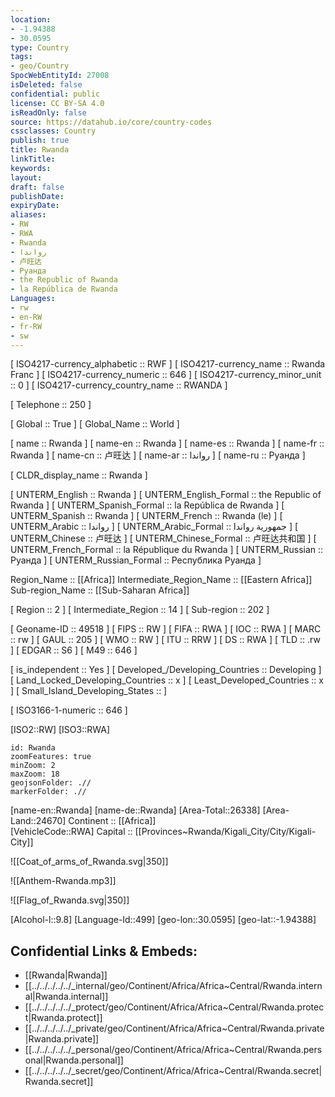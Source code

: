 ```yaml
---
location:
- -1.94388
- 30.0595
type: Country
tags:
- geo/Country
SpocWebEntityId: 27008
isDeleted: false
confidential: public
license: CC BY-SA 4.0
isReadOnly: false
source: https://datahub.io/core/country-codes
cssclasses: Country
publish: true
title: Rwanda
linkTitle: 
keywords: 
layout: 
draft: false
publishDate: 
expiryDate: 
aliases:
- RW
- RWA
- Rwanda
- رواندا
- 卢旺达
- Руанда
- the Republic of Rwanda
- la República de Rwanda
Languages:
- rw
- en-RW
- fr-RW
- sw
---
```



[	ISO4217-currency_alphabetic	 :: RWF ] 
[	ISO4217-currency_name	 :: Rwanda Franc ] 
[	ISO4217-currency_numeric	 :: 646 ] 
[	ISO4217-currency_minor_unit	 :: 0 ] 
[	ISO4217-currency_country_name	 :: RWANDA ] 

[	Telephone	 :: 250 ] 

[	Global	 :: True ] 
[	Global_Name	 :: World ] 

[	name	 :: Rwanda ] 
[	name-en	 :: Rwanda ] 
[	name-es	 :: Rwanda ] 
[	name-fr	 :: Rwanda ] 
[	name-cn	 :: 卢旺达 ] 
[	name-ar	 :: رواندا ] 
[	name-ru	 :: Руанда ] 

[	CLDR_display_name	 :: Rwanda ] 

[	UNTERM_English	 :: Rwanda ] 
[	UNTERM_English_Formal	 :: the Republic of Rwanda ] 
[	UNTERM_Spanish_Formal	 :: la República de Rwanda ] 
[	UNTERM_Spanish	 :: Rwanda ] 
[	UNTERM_French	 :: Rwanda (le) ] 
[	UNTERM_Arabic	 :: رواندا ] 
[	UNTERM_Arabic_Formal	 :: جمهورية رواندا ] 
[	UNTERM_Chinese	 :: 卢旺达 ] 
[	UNTERM_Chinese_Formal	 :: 卢旺达共和国 ] 
[	UNTERM_French_Formal	 :: la République du Rwanda ] 
[	UNTERM_Russian	 :: Руанда ] 
[	UNTERM_Russian_Formal	 :: Республика Руанда ] 

Region_Name ::  [[Africa]] 
Intermediate_Region_Name ::  [[Eastern Africa]] 
Sub-region_Name ::  [[Sub-Saharan Africa]] 

[	Region	 :: 2 ] 
[	Intermediate_Region	 :: 14 ] 
[	Sub-region	 :: 202 ] 

[	Geoname-ID	 :: 49518 ] 
[	FIPS	 :: RW ] 
[	FIFA	 :: RWA ] 
[	IOC	 :: RWA ] 
[	MARC	 :: rw ] 
[	GAUL	 :: 205 ] 
[	WMO	 :: RW ] 
[	ITU	 :: RRW ] 
[	DS	 :: RWA ] 
[	TLD	 :: .rw ] 
[	EDGAR	 :: S6 ] 
[	M49	 :: 646 ] 

[	is_independent	 :: Yes ] 
[	Developed_/Developing_Countries	 :: Developing ] 
[	Land_Locked_Developing_Countries	 :: x ] 
[	Least_Developed_Countries	 :: x ] 
[	Small_Island_Developing_States	 ::  ] 

[	ISO3166-1-numeric	 :: 646 ] 

[ISO2::RW] 
[ISO3::RWA] 

```leaflet
id: Rwanda
zoomFeatures: true 
minZoom: 2 
maxZoom: 18
geojsonFolder: .//
markerFolder: .//
```

[name-en::Rwanda] 
[name-de::Rwanda] 
[Area-Total::26338] 
[Area-Land::24670] 
Continent :: [[Africa]]  
[VehicleCode::RWA] 
Capital :: [[Provinces~Rwanda/Kigali_City/City/Kigali-City]]  

![[Coat_of_arms_of_Rwanda.svg|350]] 

![[Anthem-Rwanda.mp3]] 

![[Flag_of_Rwanda.svg|350]] 

[Alcohol-l::9.8] 
[Language-Id::499] 
[geo-lon::30.0595] 
[geo-lat::-1.94388] 



## Confidential Links & Embeds: 
- [[Rwanda|Rwanda]] 
- [[../../../../../_internal/geo/Continent/Africa/Africa~Central/Rwanda.internal|Rwanda.internal]] 
- [[../../../../../_protect/geo/Continent/Africa/Africa~Central/Rwanda.protect|Rwanda.protect]] 
- [[../../../../../_private/geo/Continent/Africa/Africa~Central/Rwanda.private|Rwanda.private]] 
- [[../../../../../_personal/geo/Continent/Africa/Africa~Central/Rwanda.personal|Rwanda.personal]] 
- [[../../../../../_secret/geo/Continent/Africa/Africa~Central/Rwanda.secret|Rwanda.secret]] 
